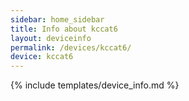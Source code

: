 ```yaml
---
sidebar: home_sidebar
title: Info about kccat6
layout: deviceinfo
permalink: /devices/kccat6/
device: kccat6
---
```

{% include templates/device_info.md %}
